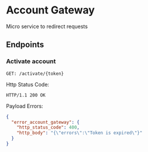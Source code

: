 # Account Gateway

Micro service to redirect requests

## Endpoints

### Activate account

`GET: /activate/{token}`

Http Status Code:

`HTTP/1.1 200 OK`

Payload Errors:

```json
{
  "error_account_gateway": {
    "http_status_code": 400,
    "http_body": "{\"errors\":\"Token is expired\"}"
  }
}
```

